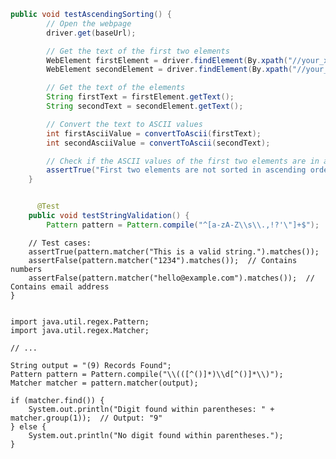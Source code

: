 ```java
public void testAscendingSorting() {
        // Open the webpage
        driver.get(baseUrl);

        // Get the text of the first two elements
        WebElement firstElement = driver.findElement(By.xpath("//your_xpath_expression_for_first_element"));
        WebElement secondElement = driver.findElement(By.xpath("//your_xpath_expression_for_second_element"));

        // Get the text of the elements
        String firstText = firstElement.getText();
        String secondText = secondElement.getText();

        // Convert the text to ASCII values
        int firstAsciiValue = convertToAscii(firstText);
        int secondAsciiValue = convertToAscii(secondText);

        // Check if the ASCII values of the first two elements are in ascending order
        assertTrue("First two elements are not sorted in ascending order", firstAsciiValue <= secondAsciiValue);
    }


      @Test
    public void testStringValidation() {
        Pattern pattern = Pattern.compile("^[a-zA-Z\\s\\.,!?'\"]+$");

```

        // Test cases:
        assertTrue(pattern.matcher("This is a valid string.").matches());
        assertFalse(pattern.matcher("1234").matches());  // Contains numbers
        assertFalse(pattern.matcher("hello@example.com").matches());  // Contains email address
    }
```

import java.util.regex.Pattern;
import java.util.regex.Matcher;

// ...

String output = "(9) Records Found";
Pattern pattern = Pattern.compile("\\(([^()]*)\\d[^()]*\\)");
Matcher matcher = pattern.matcher(output);

if (matcher.find()) {
    System.out.println("Digit found within parentheses: " + matcher.group(1));  // Output: "9"
} else {
    System.out.println("No digit found within parentheses.");
}
```
